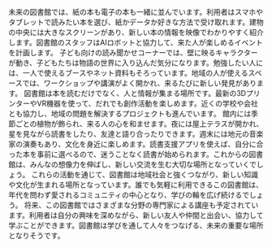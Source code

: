 未来の図書館では、紙の本も電子の本も一緒に並んでいます。利用者はスマホやタブレットで読みたい本を選び、紙かデータか好きな方法で受け取れます。建物の中央には大きなスクリーンがあり、新しい本の情報を映像でわかりやすく紹介します。図書館のスタッフはAIロボットと協力して、来た人が楽しめるイベントを計画します。
子ども向けの読み聞かせコーナーでは、壁に映るキャラクターが動き、子どもたちは物語の世界に入り込んだ気分になります。勉強したい人には、一人で使えるブースやネット資料もそろっています。地域の人が使えるスペースでは、ワークショップや講演がよく開かれ、来るたびに新しい発見があります。
図書館は本を読むだけでなく、人と情報が集まる場所です。最新の3DプリンターやVR機器を使って、だれでも創作活動を楽しめます。近くの学校や会社とも協力し、地域の問題を解決するプロジェクトも進んでいます。
館内には季節ごとの植物が飾られ、来る人の心を和ませます。夜には屋上テラスが開かれ、星を見ながら読書をしたり、友達と語り合ったりできます。週末には地元の音楽家の演奏もあり、文化を身近に楽しめます。読書支援アプリを使えば、自分に合った本を事前に選べるので、迷うことなく読書が始められます。これからの図書館は、みんなの想像力を伸ばし、新しい交流を生む大切な場所となっていくでしょう。
これらの活動を通じて、図書館は地域社会と強くつながり、新しい知識や文化が生まれる場所となっています。誰でも気軽に利用できるこの図書館は、年代を問わず愛されるコミュニティの中心となり、学びの輪を広げ続けるでしょう。
将来、この図書館ではさまざまな分野の専門家による講座も予定されています。利用者は自分の興味を深めながら、新しい友人や仲間と出会い、協力して学ぶことができます。図書館は学びを通して人々をつなげる、未来の重要な場所となりそうです。
